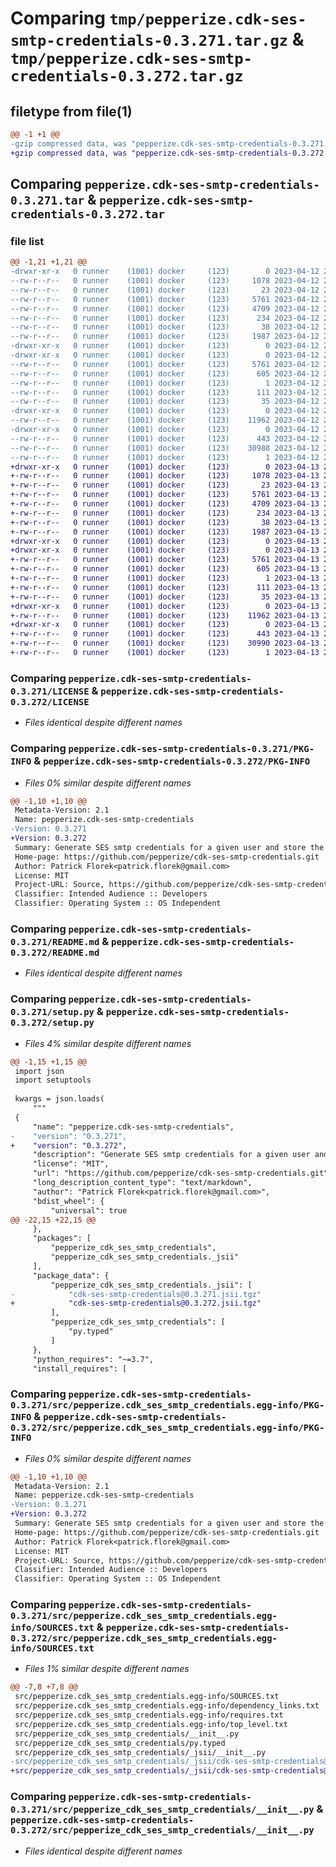 # Comparing `tmp/pepperize.cdk-ses-smtp-credentials-0.3.271.tar.gz` & `tmp/pepperize.cdk-ses-smtp-credentials-0.3.272.tar.gz`

## filetype from file(1)

```diff
@@ -1 +1 @@
-gzip compressed data, was "pepperize.cdk-ses-smtp-credentials-0.3.271.tar", last modified: Wed Apr 12 23:08:51 2023, max compression
+gzip compressed data, was "pepperize.cdk-ses-smtp-credentials-0.3.272.tar", last modified: Thu Apr 13 23:09:14 2023, max compression
```

## Comparing `pepperize.cdk-ses-smtp-credentials-0.3.271.tar` & `pepperize.cdk-ses-smtp-credentials-0.3.272.tar`

### file list

```diff
@@ -1,21 +1,21 @@
-drwxr-xr-x   0 runner    (1001) docker     (123)        0 2023-04-12 23:08:51.570075 pepperize.cdk-ses-smtp-credentials-0.3.271/
--rw-r--r--   0 runner    (1001) docker     (123)     1078 2023-04-12 23:08:40.000000 pepperize.cdk-ses-smtp-credentials-0.3.271/LICENSE
--rw-r--r--   0 runner    (1001) docker     (123)       23 2023-04-12 23:08:40.000000 pepperize.cdk-ses-smtp-credentials-0.3.271/MANIFEST.in
--rw-r--r--   0 runner    (1001) docker     (123)     5761 2023-04-12 23:08:51.566075 pepperize.cdk-ses-smtp-credentials-0.3.271/PKG-INFO
--rw-r--r--   0 runner    (1001) docker     (123)     4709 2023-04-12 23:08:40.000000 pepperize.cdk-ses-smtp-credentials-0.3.271/README.md
--rw-r--r--   0 runner    (1001) docker     (123)      234 2023-04-12 23:08:40.000000 pepperize.cdk-ses-smtp-credentials-0.3.271/pyproject.toml
--rw-r--r--   0 runner    (1001) docker     (123)       38 2023-04-12 23:08:51.570075 pepperize.cdk-ses-smtp-credentials-0.3.271/setup.cfg
--rw-r--r--   0 runner    (1001) docker     (123)     1987 2023-04-12 23:08:40.000000 pepperize.cdk-ses-smtp-credentials-0.3.271/setup.py
-drwxr-xr-x   0 runner    (1001) docker     (123)        0 2023-04-12 23:08:51.566075 pepperize.cdk-ses-smtp-credentials-0.3.271/src/
-drwxr-xr-x   0 runner    (1001) docker     (123)        0 2023-04-12 23:08:51.566075 pepperize.cdk-ses-smtp-credentials-0.3.271/src/pepperize.cdk_ses_smtp_credentials.egg-info/
--rw-r--r--   0 runner    (1001) docker     (123)     5761 2023-04-12 23:08:51.000000 pepperize.cdk-ses-smtp-credentials-0.3.271/src/pepperize.cdk_ses_smtp_credentials.egg-info/PKG-INFO
--rw-r--r--   0 runner    (1001) docker     (123)      605 2023-04-12 23:08:51.000000 pepperize.cdk-ses-smtp-credentials-0.3.271/src/pepperize.cdk_ses_smtp_credentials.egg-info/SOURCES.txt
--rw-r--r--   0 runner    (1001) docker     (123)        1 2023-04-12 23:08:51.000000 pepperize.cdk-ses-smtp-credentials-0.3.271/src/pepperize.cdk_ses_smtp_credentials.egg-info/dependency_links.txt
--rw-r--r--   0 runner    (1001) docker     (123)      111 2023-04-12 23:08:51.000000 pepperize.cdk-ses-smtp-credentials-0.3.271/src/pepperize.cdk_ses_smtp_credentials.egg-info/requires.txt
--rw-r--r--   0 runner    (1001) docker     (123)       35 2023-04-12 23:08:51.000000 pepperize.cdk-ses-smtp-credentials-0.3.271/src/pepperize.cdk_ses_smtp_credentials.egg-info/top_level.txt
-drwxr-xr-x   0 runner    (1001) docker     (123)        0 2023-04-12 23:08:51.566075 pepperize.cdk-ses-smtp-credentials-0.3.271/src/pepperize_cdk_ses_smtp_credentials/
--rw-r--r--   0 runner    (1001) docker     (123)    11962 2023-04-12 23:08:40.000000 pepperize.cdk-ses-smtp-credentials-0.3.271/src/pepperize_cdk_ses_smtp_credentials/__init__.py
-drwxr-xr-x   0 runner    (1001) docker     (123)        0 2023-04-12 23:08:51.566075 pepperize.cdk-ses-smtp-credentials-0.3.271/src/pepperize_cdk_ses_smtp_credentials/_jsii/
--rw-r--r--   0 runner    (1001) docker     (123)      443 2023-04-12 23:08:40.000000 pepperize.cdk-ses-smtp-credentials-0.3.271/src/pepperize_cdk_ses_smtp_credentials/_jsii/__init__.py
--rw-r--r--   0 runner    (1001) docker     (123)    30988 2023-04-12 23:08:40.000000 pepperize.cdk-ses-smtp-credentials-0.3.271/src/pepperize_cdk_ses_smtp_credentials/_jsii/cdk-ses-smtp-credentials@0.3.271.jsii.tgz
--rw-r--r--   0 runner    (1001) docker     (123)        1 2023-04-12 23:08:40.000000 pepperize.cdk-ses-smtp-credentials-0.3.271/src/pepperize_cdk_ses_smtp_credentials/py.typed
+drwxr-xr-x   0 runner    (1001) docker     (123)        0 2023-04-13 23:09:14.458509 pepperize.cdk-ses-smtp-credentials-0.3.272/
+-rw-r--r--   0 runner    (1001) docker     (123)     1078 2023-04-13 23:09:02.000000 pepperize.cdk-ses-smtp-credentials-0.3.272/LICENSE
+-rw-r--r--   0 runner    (1001) docker     (123)       23 2023-04-13 23:09:02.000000 pepperize.cdk-ses-smtp-credentials-0.3.272/MANIFEST.in
+-rw-r--r--   0 runner    (1001) docker     (123)     5761 2023-04-13 23:09:14.458509 pepperize.cdk-ses-smtp-credentials-0.3.272/PKG-INFO
+-rw-r--r--   0 runner    (1001) docker     (123)     4709 2023-04-13 23:09:02.000000 pepperize.cdk-ses-smtp-credentials-0.3.272/README.md
+-rw-r--r--   0 runner    (1001) docker     (123)      234 2023-04-13 23:09:02.000000 pepperize.cdk-ses-smtp-credentials-0.3.272/pyproject.toml
+-rw-r--r--   0 runner    (1001) docker     (123)       38 2023-04-13 23:09:14.458509 pepperize.cdk-ses-smtp-credentials-0.3.272/setup.cfg
+-rw-r--r--   0 runner    (1001) docker     (123)     1987 2023-04-13 23:09:02.000000 pepperize.cdk-ses-smtp-credentials-0.3.272/setup.py
+drwxr-xr-x   0 runner    (1001) docker     (123)        0 2023-04-13 23:09:14.458509 pepperize.cdk-ses-smtp-credentials-0.3.272/src/
+drwxr-xr-x   0 runner    (1001) docker     (123)        0 2023-04-13 23:09:14.458509 pepperize.cdk-ses-smtp-credentials-0.3.272/src/pepperize.cdk_ses_smtp_credentials.egg-info/
+-rw-r--r--   0 runner    (1001) docker     (123)     5761 2023-04-13 23:09:14.000000 pepperize.cdk-ses-smtp-credentials-0.3.272/src/pepperize.cdk_ses_smtp_credentials.egg-info/PKG-INFO
+-rw-r--r--   0 runner    (1001) docker     (123)      605 2023-04-13 23:09:14.000000 pepperize.cdk-ses-smtp-credentials-0.3.272/src/pepperize.cdk_ses_smtp_credentials.egg-info/SOURCES.txt
+-rw-r--r--   0 runner    (1001) docker     (123)        1 2023-04-13 23:09:14.000000 pepperize.cdk-ses-smtp-credentials-0.3.272/src/pepperize.cdk_ses_smtp_credentials.egg-info/dependency_links.txt
+-rw-r--r--   0 runner    (1001) docker     (123)      111 2023-04-13 23:09:14.000000 pepperize.cdk-ses-smtp-credentials-0.3.272/src/pepperize.cdk_ses_smtp_credentials.egg-info/requires.txt
+-rw-r--r--   0 runner    (1001) docker     (123)       35 2023-04-13 23:09:14.000000 pepperize.cdk-ses-smtp-credentials-0.3.272/src/pepperize.cdk_ses_smtp_credentials.egg-info/top_level.txt
+drwxr-xr-x   0 runner    (1001) docker     (123)        0 2023-04-13 23:09:14.458509 pepperize.cdk-ses-smtp-credentials-0.3.272/src/pepperize_cdk_ses_smtp_credentials/
+-rw-r--r--   0 runner    (1001) docker     (123)    11962 2023-04-13 23:09:02.000000 pepperize.cdk-ses-smtp-credentials-0.3.272/src/pepperize_cdk_ses_smtp_credentials/__init__.py
+drwxr-xr-x   0 runner    (1001) docker     (123)        0 2023-04-13 23:09:14.458509 pepperize.cdk-ses-smtp-credentials-0.3.272/src/pepperize_cdk_ses_smtp_credentials/_jsii/
+-rw-r--r--   0 runner    (1001) docker     (123)      443 2023-04-13 23:09:02.000000 pepperize.cdk-ses-smtp-credentials-0.3.272/src/pepperize_cdk_ses_smtp_credentials/_jsii/__init__.py
+-rw-r--r--   0 runner    (1001) docker     (123)    30990 2023-04-13 23:09:02.000000 pepperize.cdk-ses-smtp-credentials-0.3.272/src/pepperize_cdk_ses_smtp_credentials/_jsii/cdk-ses-smtp-credentials@0.3.272.jsii.tgz
+-rw-r--r--   0 runner    (1001) docker     (123)        1 2023-04-13 23:09:02.000000 pepperize.cdk-ses-smtp-credentials-0.3.272/src/pepperize_cdk_ses_smtp_credentials/py.typed
```

### Comparing `pepperize.cdk-ses-smtp-credentials-0.3.271/LICENSE` & `pepperize.cdk-ses-smtp-credentials-0.3.272/LICENSE`

 * *Files identical despite different names*

### Comparing `pepperize.cdk-ses-smtp-credentials-0.3.271/PKG-INFO` & `pepperize.cdk-ses-smtp-credentials-0.3.272/PKG-INFO`

 * *Files 0% similar despite different names*

```diff
@@ -1,10 +1,10 @@
 Metadata-Version: 2.1
 Name: pepperize.cdk-ses-smtp-credentials
-Version: 0.3.271
+Version: 0.3.272
 Summary: Generate SES smtp credentials for a given user and store the credentials in a SecretsManager Secret.
 Home-page: https://github.com/pepperize/cdk-ses-smtp-credentials.git
 Author: Patrick Florek<patrick.florek@gmail.com>
 License: MIT
 Project-URL: Source, https://github.com/pepperize/cdk-ses-smtp-credentials.git
 Classifier: Intended Audience :: Developers
 Classifier: Operating System :: OS Independent
```

### Comparing `pepperize.cdk-ses-smtp-credentials-0.3.271/README.md` & `pepperize.cdk-ses-smtp-credentials-0.3.272/README.md`

 * *Files identical despite different names*

### Comparing `pepperize.cdk-ses-smtp-credentials-0.3.271/setup.py` & `pepperize.cdk-ses-smtp-credentials-0.3.272/setup.py`

 * *Files 4% similar despite different names*

```diff
@@ -1,15 +1,15 @@
 import json
 import setuptools
 
 kwargs = json.loads(
     """
 {
     "name": "pepperize.cdk-ses-smtp-credentials",
-    "version": "0.3.271",
+    "version": "0.3.272",
     "description": "Generate SES smtp credentials for a given user and store the credentials in a SecretsManager Secret.",
     "license": "MIT",
     "url": "https://github.com/pepperize/cdk-ses-smtp-credentials.git",
     "long_description_content_type": "text/markdown",
     "author": "Patrick Florek<patrick.florek@gmail.com>",
     "bdist_wheel": {
         "universal": true
@@ -22,15 +22,15 @@
     },
     "packages": [
         "pepperize_cdk_ses_smtp_credentials",
         "pepperize_cdk_ses_smtp_credentials._jsii"
     ],
     "package_data": {
         "pepperize_cdk_ses_smtp_credentials._jsii": [
-            "cdk-ses-smtp-credentials@0.3.271.jsii.tgz"
+            "cdk-ses-smtp-credentials@0.3.272.jsii.tgz"
         ],
         "pepperize_cdk_ses_smtp_credentials": [
             "py.typed"
         ]
     },
     "python_requires": "~=3.7",
     "install_requires": [
```

### Comparing `pepperize.cdk-ses-smtp-credentials-0.3.271/src/pepperize.cdk_ses_smtp_credentials.egg-info/PKG-INFO` & `pepperize.cdk-ses-smtp-credentials-0.3.272/src/pepperize.cdk_ses_smtp_credentials.egg-info/PKG-INFO`

 * *Files 0% similar despite different names*

```diff
@@ -1,10 +1,10 @@
 Metadata-Version: 2.1
 Name: pepperize.cdk-ses-smtp-credentials
-Version: 0.3.271
+Version: 0.3.272
 Summary: Generate SES smtp credentials for a given user and store the credentials in a SecretsManager Secret.
 Home-page: https://github.com/pepperize/cdk-ses-smtp-credentials.git
 Author: Patrick Florek<patrick.florek@gmail.com>
 License: MIT
 Project-URL: Source, https://github.com/pepperize/cdk-ses-smtp-credentials.git
 Classifier: Intended Audience :: Developers
 Classifier: Operating System :: OS Independent
```

### Comparing `pepperize.cdk-ses-smtp-credentials-0.3.271/src/pepperize.cdk_ses_smtp_credentials.egg-info/SOURCES.txt` & `pepperize.cdk-ses-smtp-credentials-0.3.272/src/pepperize.cdk_ses_smtp_credentials.egg-info/SOURCES.txt`

 * *Files 1% similar despite different names*

```diff
@@ -7,8 +7,8 @@
 src/pepperize.cdk_ses_smtp_credentials.egg-info/SOURCES.txt
 src/pepperize.cdk_ses_smtp_credentials.egg-info/dependency_links.txt
 src/pepperize.cdk_ses_smtp_credentials.egg-info/requires.txt
 src/pepperize.cdk_ses_smtp_credentials.egg-info/top_level.txt
 src/pepperize_cdk_ses_smtp_credentials/__init__.py
 src/pepperize_cdk_ses_smtp_credentials/py.typed
 src/pepperize_cdk_ses_smtp_credentials/_jsii/__init__.py
-src/pepperize_cdk_ses_smtp_credentials/_jsii/cdk-ses-smtp-credentials@0.3.271.jsii.tgz
+src/pepperize_cdk_ses_smtp_credentials/_jsii/cdk-ses-smtp-credentials@0.3.272.jsii.tgz
```

### Comparing `pepperize.cdk-ses-smtp-credentials-0.3.271/src/pepperize_cdk_ses_smtp_credentials/__init__.py` & `pepperize.cdk-ses-smtp-credentials-0.3.272/src/pepperize_cdk_ses_smtp_credentials/__init__.py`

 * *Files identical despite different names*

